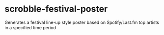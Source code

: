 # scrobble-festival-poster
 Generates a festival line-up style poster based on Spotify/Last.fm top artists in a specified time period
